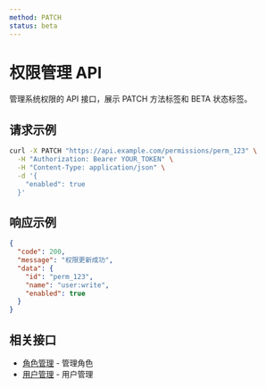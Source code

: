 ```yaml
---
method: PATCH
status: beta
---
```


# 权限管理 API

管理系统权限的 API 接口，展示 PATCH 方法标签和 BETA 状态标签。

## 请求示例

```bash
curl -X PATCH "https://api.example.com/permissions/perm_123" \
  -H "Authorization: Bearer YOUR_TOKEN" \
  -H "Content-Type: application/json" \
  -d '{
    "enabled": true
  }'
```

## 响应示例

```json
{
  "code": 200,
  "message": "权限更新成功",
  "data": {
    "id": "perm_123",
    "name": "user:write",
    "enabled": true
  }
}
```

## 相关接口

- [角色管理](/api/roles) - 管理角色
- [用户管理](/api/users) - 用户管理 